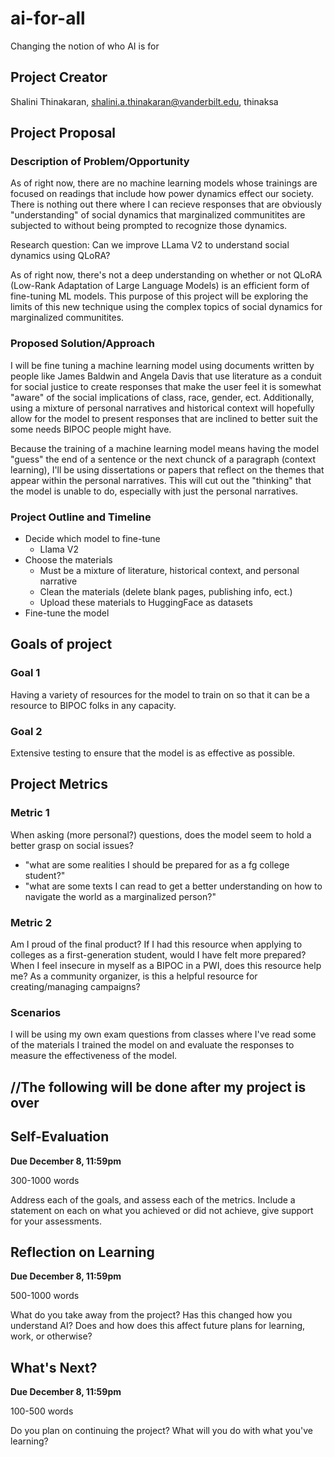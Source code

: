 # ai-for-all
Changing the notion of who AI is for

## Project Creator
Shalini Thinakaran, shalini.a.thinakaran@vanderbilt.edu, thinaksa

## Project Proposal 

### Description of Problem/Opportunity
As of right now, there are no machine learning models whose trainings are focused on readings that include how power dynamics effect our society. There is nothing out there where I can recieve responses that are obviously "understanding" of social dynamics that marginalized communitites are subjected to without being prompted to recognize those dynamics. 

Research question: Can we improve LLama V2 to understand social dynamics using QLoRA?

As of right now, there's not a deep understanding on whether or not QLoRA (Low-Rank Adaptation of Large Language Models) is an efficient form of fine-tuning ML models. This purpose of this project will be exploring the limits of this new technique using the complex topics of social dynamics for marginalized communitites. 

### Proposed Solution/Approach
I will be fine tuning a machine learning model using documents written by people like James Baldwin and Angela Davis that use literature as a conduit for social justice to create responses that make the user feel it is somewhat "aware" of the social implications of class, race, gender, ect. Additionally, using a mixture of personal narratives and historical context will hopefully allow for the model to present responses that are inclined to better suit the some needs BIPOC people might have. 

Because the training of a machine learning model means having the model "guess" the end of a sentence or the next chunck of a paragraph (context learning), I'll be using dissertations or papers that reflect on the themes that appear within the personal narratives. This will cut out the "thinking" that the model is unable to do, especially with just the personal narratives. 


### Project Outline and Timeline
* Decide which model to fine-tune
  * Llama V2 
* Choose the materials 
  * Must be a mixture of literature, historical context, and personal narrative
  * Clean the materials (delete blank pages, publishing info, ect.)
  * Upload these materials to HuggingFace as datasets
* Fine-tune the model

## Goals of project 

### Goal 1
Having a variety of resources for the model to train on so that it can be a resource to BIPOC folks in any capacity. 

### Goal 2
Extensive testing to ensure that the model is as effective as possible.


## Project Metrics 


### Metric 1
When asking (more personal?) questions, does the model seem to hold a better grasp on social issues?
* "what are some realities I should be prepared for as a fg college student?"
* "what are some texts I can read to get a better understanding on how to navigate the world as a marginalized person?"

### Metric 2
Am I proud of the final product? If I had this resource when applying to colleges as a first-generation student, would I have felt more prepared? When I feel insecure in myself as a BIPOC in a PWI, does this resource help me? As a community organizer, is this a helpful resource for creating/managing campaigns?

### Scenarios 
I will be using my own exam questions from classes where I've read some of the materials I trained the model on and evaluate the responses to measure the effectiveness of the model. 


## //The following will be done after my project is over
## Self-Evaluation
**Due December 8, 11:59pm**

300-1000 words

Address each of the goals, and assess each of the metrics. Include a statement on each on what you achieved or did not achieve, give support for your assessments.

## Reflection on Learning
**Due December 8, 11:59pm**

500-1000 words

What do you take away from the project? Has this changed how you understand AI? Does and how does this affect future plans for learning, work, or otherwise?

## What's Next?
**Due December 8, 11:59pm**

100-500 words

Do you plan on continuing the project? What will you do with what you've learning?
